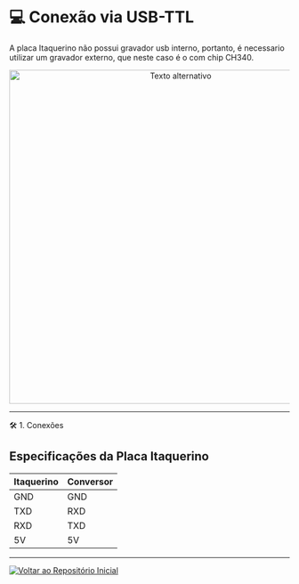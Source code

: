 # 💻 Conexão via USB-TTL

A placa Itaquerino não possui gravador usb interno, portanto, é necessario utilizar um gravador externo, que neste caso é o com chip CH340.

<div align="center">
  <img src="https://github.com/user-attachments/assets/2de064fc-d060-4de1-8695-da79a4c40526" alt="Texto alternativo" width="600">
</div>

---

🛠️ 1. Conexões

## Especificações da Placa Itaquerino

| Itaquerino | Conversor |
|---|---|
| GND | GND |
| TXD | RXD |
| RXD | TXD |
| 5V | 5V |

---

[![Voltar ao Repositório Inicial](https://img.shields.io/badge/Voltar%20ao%20Reposit%C3%B3rio%20Inicial-blue?style=for-the-badge&logo=github)](https://github.com/PedroLedo/Itaquerino/tree/main)
